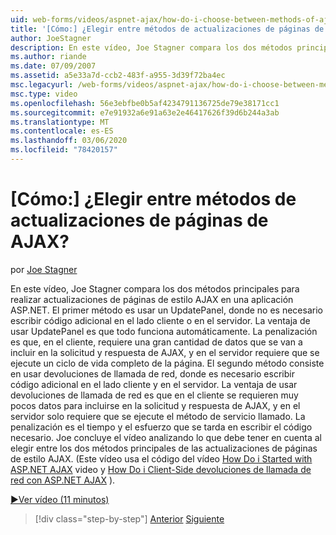 ```yaml
---
uid: web-forms/videos/aspnet-ajax/how-do-i-choose-between-methods-of-ajax-page-updates
title: '[Cómo:] ¿Elegir entre métodos de actualizaciones de páginas de AJAX? | Microsoft Docs'
author: JoeStagner
description: En este vídeo, Joe Stagner compara los dos métodos principales para realizar actualizaciones de páginas de estilo AJAX en una aplicación ASP.NET. El primer método es usar un...
ms.author: riande
ms.date: 07/09/2007
ms.assetid: a5e33a7d-ccb2-483f-a955-3d39f72ba4ec
msc.legacyurl: /web-forms/videos/aspnet-ajax/how-do-i-choose-between-methods-of-ajax-page-updates
msc.type: video
ms.openlocfilehash: 56e3ebfbe0b5af4234791136725de79e38171cc1
ms.sourcegitcommit: e7e91932a6e91a63e2e46417626f39d6b244a3ab
ms.translationtype: MT
ms.contentlocale: es-ES
ms.lasthandoff: 03/06/2020
ms.locfileid: "78420157"
---
```

# <a name="how-do-i-choose-between-methods-of-ajax-page-updates"></a>[Cómo:] ¿Elegir entre métodos de actualizaciones de páginas de AJAX?

por [Joe Stagner](https://github.com/JoeStagner)

En este vídeo, Joe Stagner compara los dos métodos principales para realizar actualizaciones de páginas de estilo AJAX en una aplicación ASP.NET. El primer método es usar un UpdatePanel, donde no es necesario escribir código adicional en el lado cliente o en el servidor. La ventaja de usar UpdatePanel es que todo funciona automáticamente. La penalización es que, en el cliente, requiere una gran cantidad de datos que se van a incluir en la solicitud y respuesta de AJAX, y en el servidor requiere que se ejecute un ciclo de vida completo de la página. El segundo método consiste en usar devoluciones de llamada de red, donde es necesario escribir código adicional en el lado cliente y en el servidor. La ventaja de usar devoluciones de llamada de red es que en el cliente se requieren muy pocos datos para incluirse en la solicitud y respuesta de AJAX, y en el servidor solo requiere que se ejecute el método de servicio llamado. La penalización es el tiempo y el esfuerzo que se tarda en escribir el código necesario. Joe concluye el vídeo analizando lo que debe tener en cuenta al elegir entre los dos métodos principales de las actualizaciones de páginas de estilo AJAX. (Este vídeo usa el código del vídeo [How Do i Started with ASP.NET AJAX](how-do-i-get-started-with-aspnet-ajax.md) video y [How Do i Client-Side devoluciones de llamada de red con ASP.NET AJAX](how-do-i-make-client-side-network-callbacks-with-aspnet-ajax.md) ).

[&#9654;Ver vídeo (11 minutos)](https://channel9.msdn.com/Blogs/ASP-NET-Site-Videos/how-do-i-choose-between-methods-of-ajax-page-updates)

> [!div class="step-by-step"]
> [Anterior](how-do-i-update-multiple-regions-of-a-page-with-aspnet-ajax.md)
> [Siguiente](how-do-i-use-other-javascript-user-interface-libraries-with-aspnet-ajax.md)
